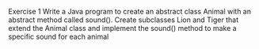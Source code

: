 Exercise 1
Write a Java program to create an abstract class Animal with an abstract
method called sound(). Create subclasses Lion and Tiger that extend the
Animal class and implement the sound() method to make a specific sound for
each animal
